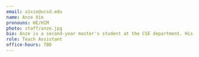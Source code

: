 ```yaml
---
email: a1xie@ucsd.edu
name: Anze Xie
pronouns: HE/HIM
photo: staff/anze.jpg
bio: Anze is a second-year master's student at the CSE department. His interests lie in large-scale machine-learning systems and algorithms. He is currently working in Prof. Hao Zhang's lab.
role: Teach Assistant
office-hours: TBD
---
```

